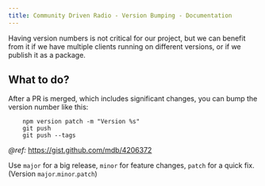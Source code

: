 ```yaml
---
title: Community Driven Radio - Version Bumping - Documentation
---
```


Having version numbers is not critical for our project, but 
we can benefit from it if we have multiple clients running 
on different versions, or if we publish it as a package.

## What to do?

After a PR is merged, which includes significant changes, 
you can bump the version number like this:

```
    npm version patch -m "Version %s"
    git push
    git push --tags
```
_@ref:_ https://gist.github.com/mdb/4206372

Use `major` for a big release, `minor` for feature changes, `patch` for a quick fix. (Version `major`.`minor`.`patch`)